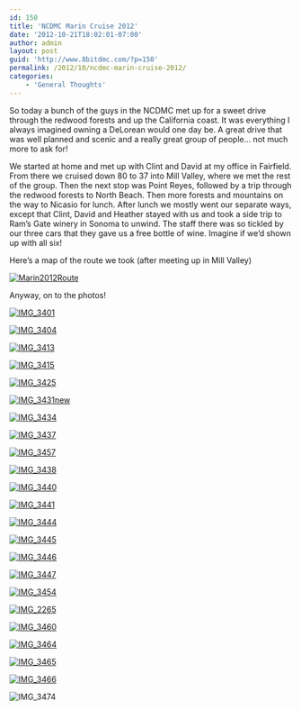 ```yaml
---
id: 150
title: 'NCDMC Marin Cruise 2012'
date: '2012-10-21T18:02:01-07:00'
author: admin
layout: post
guid: 'http://www.8bitdmc.com/?p=150'
permalink: /2012/10/ncdmc-marin-cruise-2012/
categories:
    - 'General Thoughts'
---
```


So today a bunch of the guys in the NCDMC met up for a sweet drive through the redwood forests and up the California coast. It was everything I always imagined owning a DeLorean would one day be. A great drive that was well planned and scenic and a really great group of people… not much more to ask for!

We started at home and met up with Clint and David at my office in Fairfield. From there we cruised down 80 to 37 into Mill Valley, where we met the rest of the group. Then the next stop was Point Reyes, followed by a trip through the redwood forests to North Beach. Then more forests and mountains on the way to Nicasio for lunch. After lunch we mostly went our separate ways, except that Clint, David and Heather stayed with us and took a side trip to Ram’s Gate winery in Sonoma to unwind. The staff there was so tickled by our three cars that they gave us a free bottle of wine. Imagine if we’d shown up with all six!

Here’s a map of the route we took (after meeting up in Mill Valley)

[![](/assets/images/2012/10/Marin2012Route.jpg "Marin2012Route")](/assets/images/2012/10/Marin2012Route.jpg)

Anyway, on to the photos!

[![](/assets/images/2012/10/IMG_3401-300x225.jpg "IMG_3401")](/assets/images/2012/10/IMG_3401.jpg)

[![](/assets/images/2012/10/IMG_3404-300x225.jpg "IMG_3404")](/assets/images/2012/10/IMG_3404.jpg)

[![](/assets/images/2012/10/IMG_3413-300x225.jpg "IMG_3413")](/assets/images/2012/10/IMG_3413.jpg)

[![](/assets/images/2012/10/IMG_3415-300x225.jpg "IMG_3415")](/assets/images/2012/10/IMG_3415.jpg)

[![](/assets/images/2012/10/IMG_3425-300x225.jpg "IMG_3425")](/assets/images/2012/10/IMG_3425.jpg)

[![](/assets/images/2012/10/IMG_3431new-225x300.jpg "IMG_3431new")](/assets/images/2012/10/IMG_3431new.jpg)

[![](/assets/images/2012/10/IMG_3434-300x225.jpg "IMG_3434")](/assets/images/2012/10/IMG_3434.jpg)

[![](/assets/images/2012/10/IMG_3437-300x225.jpg "IMG_3437")](/assets/images/2012/10/IMG_3437.jpg)

[![](/assets/images/2012/10/IMG_3457-300x225.jpg "IMG_3457")](/assets/images/2012/10/IMG_3457.jpg)

[![](/assets/images/2012/10/IMG_3438-300x225.jpg "IMG_3438")](/assets/images/2012/10/IMG_3438.jpg)

[![](/assets/images/2012/10/IMG_3440-300x225.jpg "IMG_3440")](/assets/images/2012/10/IMG_3440.jpg)

[![](/assets/images/2012/10/IMG_3441-300x225.jpg "IMG_3441")](/assets/images/2012/10/IMG_3441.jpg)

[![](/assets/images/2012/10/IMG_3444-300x225.jpg "IMG_3444")](/assets/images/2012/10/IMG_3444.jpg)

[![](/assets/images/2012/10/IMG_3445-300x225.jpg "IMG_3445")](/assets/images/2012/10/IMG_3445.jpg)

[![](/assets/images/2012/10/IMG_3446-300x225.jpg "IMG_3446")](/assets/images/2012/10/IMG_3446.jpg)

[![](/assets/images/2012/10/IMG_3447-300x225.jpg "IMG_3447")](/assets/images/2012/10/IMG_3447.jpg)

[![](/assets/images/2012/10/IMG_3454-300x225.jpg "IMG_3454")](/assets/images/2012/10/IMG_3454.jpg)

[![](/assets/images/2012/10/IMG_2265-300x225.jpg "IMG_2265")](/assets/images/2012/10/IMG_2265.jpg)

[![](/assets/images/2012/10/IMG_3460-300x225.jpg "IMG_3460")](/assets/images/2012/10/IMG_3460.jpg)

[![](/assets/images/2012/10/IMG_3464-300x225.jpg "IMG_3464")](/assets/images/2012/10/IMG_3464.jpg)

[![](/assets/images/2012/10/IMG_3465-300x225.jpg "IMG_3465")](/assets/images/2012/10/IMG_3465.jpg)

[![](/assets/images/2012/10/IMG_3466-300x225.jpg "IMG_3466")](/assets/images/2012/10/IMG_3466.jpg)

![](/assets/images/2012/10/IMG_3474-300x225.jpg "IMG_3474")